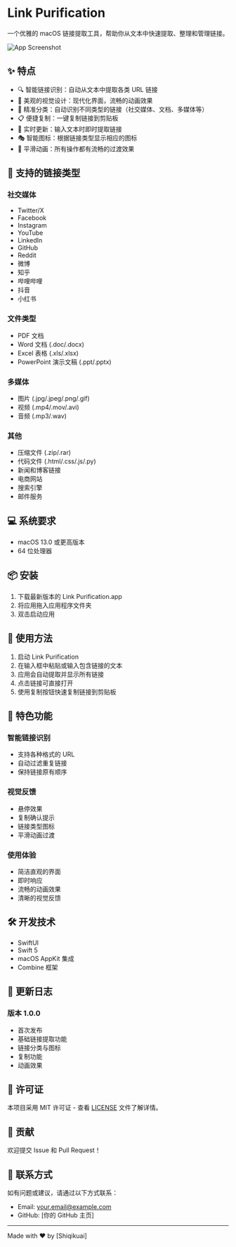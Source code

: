 # Link Purification

一个优雅的 macOS 链接提取工具，帮助你从文本中快速提取、整理和管理链接。

![App Screenshot](screenshots/app.png)

## ✨ 特点

- 🔍 智能链接识别：自动从文本中提取各类 URL 链接
- 🎨 美观的视觉设计：现代化界面，流畅的动画效果
- 🎯 精准分类：自动识别不同类型的链接（社交媒体、文档、多媒体等）
- 📋 便捷复制：一键复制链接到剪贴板
- 🔄 实时更新：输入文本时即时提取链接
- 🎭 智能图标：根据链接类型显示相应的图标
- 💫 平滑动画：所有操作都有流畅的过渡效果

## 🚀 支持的链接类型

### 社交媒体
- Twitter/X
- Facebook
- Instagram
- YouTube
- LinkedIn
- GitHub
- Reddit
- 微博
- 知乎
- 哔哩哔哩
- 抖音
- 小红书

### 文件类型
- PDF 文档
- Word 文档 (.doc/.docx)
- Excel 表格 (.xls/.xlsx)
- PowerPoint 演示文稿 (.ppt/.pptx)

### 多媒体
- 图片 (.jpg/.jpeg/.png/.gif)
- 视频 (.mp4/.mov/.avi)
- 音频 (.mp3/.wav)

### 其他
- 压缩文件 (.zip/.rar)
- 代码文件 (.html/.css/.js/.py)
- 新闻和博客链接
- 电商网站
- 搜索引擎
- 邮件服务

## 💻 系统要求

- macOS 13.0 或更高版本
- 64 位处理器

## 📦 安装

1. 下载最新版本的 Link Purification.app
2. 将应用拖入应用程序文件夹
3. 双击启动应用

## 🎯 使用方法

1. 启动 Link Purification
2. 在输入框中粘贴或输入包含链接的文本
3. 应用会自动提取并显示所有链接
4. 点击链接可直接打开
5. 使用复制按钮快速复制链接到剪贴板

## 🎨 特色功能

### 智能链接识别
- 支持各种格式的 URL
- 自动过滤重复链接
- 保持链接原有顺序

### 视觉反馈
- 悬停效果
- 复制确认提示
- 链接类型图标
- 平滑动画过渡

### 使用体验
- 简洁直观的界面
- 即时响应
- 流畅的动画效果
- 清晰的视觉反馈

## 🛠 开发技术

- SwiftUI
- Swift 5
- macOS AppKit 集成
- Combine 框架

## 📝 更新日志

### 版本 1.0.0
- 首次发布
- 基础链接提取功能
- 链接分类与图标
- 复制功能
- 动画效果

## 📄 许可证

本项目采用 MIT 许可证 - 查看 [LICENSE](LICENSE) 文件了解详情。

## 🤝 贡献

欢迎提交 Issue 和 Pull Request！

## 📮 联系方式

如有问题或建议，请通过以下方式联系：
- Email: your.email@example.com
- GitHub: [你的 GitHub 主页]

---

Made with ❤️ by [Shiqikuai] 